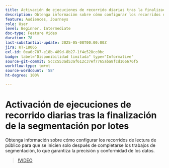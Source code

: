 ```yaml
---
title: Activación de ejecuciones de recorrido diarias tras la finalización de la segmentación por lotes
description: Obtenga información sobre cómo configurar los recorridos de lectura de público para que se inicien solo después de completarse los trabajos de segmentación, lo que garantiza la precisión y conformidad de los datos.
feature: Audiences, Journeys
role: User
level: Beginner, Intermediate
doc-type: Feature Video
duration: 78
last-substantial-update: 2025-05-08T00:00:00Z
jira: KT-18066
exl-id: 0ea0c787-e18b-489d-8b27-1f4e528cc0bc
badge: label="Disponibilidad limitada" type="Informative"
source-git-commit: 5ccc553ad53af612c37ef7765aba8fcd166676f5
workflow-type: tm+mt
source-wordcount: '58'
ht-degree: 100%

---
```


# Activación de ejecuciones de recorrido diarias tras la finalización de la segmentación por lotes



Obtenga información sobre cómo configurar los recorridos de lectura de público para que se inicien solo después de completarse los trabajos de segmentación, lo que garantiza la precisión y conformidad de los datos.

>[!VIDEO](https://video.tv.adobe.com/v/3458146/?learn=on&enablevpops)
